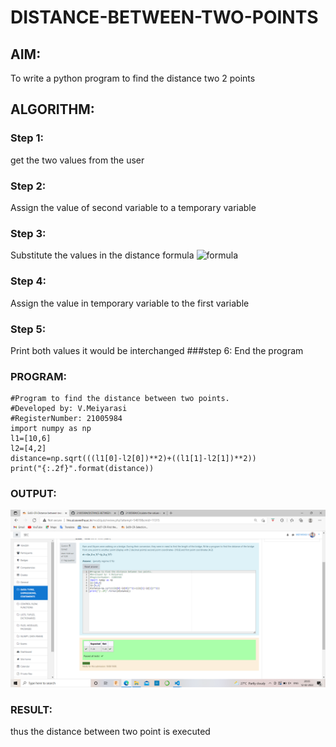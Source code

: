 # DISTANCE-BETWEEN-TWO-POINTS

## AIM:
To write a python program to find the distance two 2 points
## ALGORITHM:
### Step 1: 
get the two values from the user
### Step 2: 
Assign the value of second variable to a temporary variable 
### Step 3: 

Substitute the values in the distance formula  ![formula](.//formula.jpg)
### Step 4: 
Assign the value in temporary variable to the first variable 
### Step 5: 
Print both values it would be interchanged 
###step 6:
End the program
### PROGRAM:
~~~
#Program to find the distance between two points.
#Developed by: V.Meiyarasi
#RegisterNumber: 21005984
import numpy as np 
l1=[10,6]
l2=[4,2]
distance=np.sqrt(((l1[0]-l2[0])**2)+((l1[1]-l2[1])**2))
print("{:.2f}".format(distance))
~~~
### OUTPUT:
![output](.//DB.png)
### RESULT:
thus the distance between two point is executed
